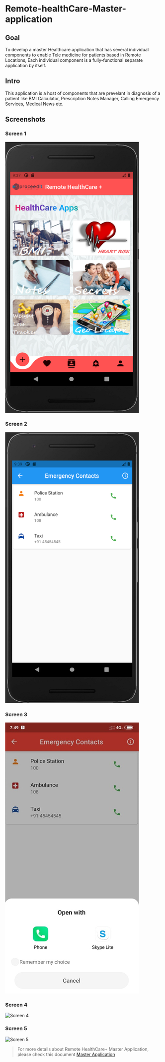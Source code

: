 # Remote-healthCare-Master-application

## Goal

To develop a master Healthcare application that has several individual components to enable Tele medicine for patients based in Remote Locations, Each individual component is a fully-functional separate application by itself.

## Intro

This application is a host of components that are prevelant in diagnosis of a patient like BMI Calculator, Prescription Notes Manager, Calling Emergency Services, Medical News etc.


## Screenshots

### Screen 1

![Screen 1](https://github.com/AVcodeMaverick7/Remote-healthCare-Master-application/blob/main/screens/screen1.png)

### Screen 2

![Screen 2](https://github.com/AVcodeMaverick7/Remote-healthCare-Master-application/blob/main/screens/screen2.png)

### Screen 3 

![Screen 3](https://github.com/AVcodeMaverick7/Remote-healthCare-Master-application/blob/main/screens/screen3.jpeg)

### Screen 4 

![Screen 4](https://github.com/AVcodeMaverick7/Remote-healthCare-Master-application/blob/main/screens/screen4.jpeg)

### Screen 5 

![Screen 5](https://github.com/AVcodeMaverick7/Remote-healthCare-Master-application/blob/main/screens/screen5.jpeg)

>For more details about Remote HealthCare+ Master Application, please check this document [Master Application](https://github.com/AVcodeMaverick7/Remote-healthCare-Master-application/blob/main/Remote-HealthCare-Master-Application.pdf)



